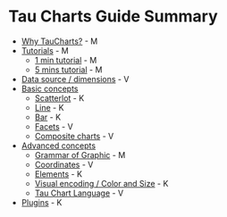 # Tau Charts Guide Summary

* [Why TauCharts?](why/README.md) - M
* [Tutorials](tutorials/README.md) - M
	* [1 min tutorial](tutorials/1min.md) - M
	* [5 mins tutorial](tutorials/5min.md) - M
* [Data source / dimensions](datasource/README.md) - V
* [Basic concepts](basic/README.md)
    * [Scatterlot](basic/scatterplot.md) - K
    * [Line](basic/line.md) - K
    * [Bar](basic/bar.md) - K
    * [Facets](basic/facet.md) - V
    * [Composite charts](basic/composite.md) - V
* [Advanced concepts](advanced/README.md)
	* [Grammar of Graphic](advanced/gog.md) - M
	* [Coordinates](advanced/coordinates.md) - V
	* [Elements](advanced/elements.md) - K
	* [Visual encoding / Color and Size](advanced/encoding.md) - K
	* [Tau Chart Language](advanced/tauchartslanguage.md) - V
* [Plugins](plugins/README.md) - K


